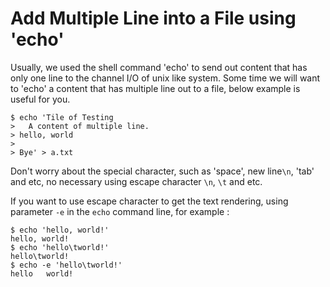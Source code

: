 # Add Multiple Line into a File using 'echo'

Usually, we used the shell command 'echo' to send out content that has only one line to the channel I/O of unix like system. Some time we will want to 'echo' a content that has multiple line out to a file, below example is useful for you.

```shell
$ echo 'Tile of Testing
>   A content of multiple line.
> hello, world 
> 
> Bye' > a.txt
```

Don't worry about the special character, such as 'space', new line`\n`, 'tab' and etc, no necessary using escape character `\n`, `\t` and etc.

If you want to use escape character to get the text rendering, using parameter `-e` in the `echo` command line, for example :

```shell
$ echo 'hello, world!'
hello, world!
$ echo 'hello\tworld!'
hello\tworld!
$ echo -e 'hello\tworld!'
hello	world!
```

